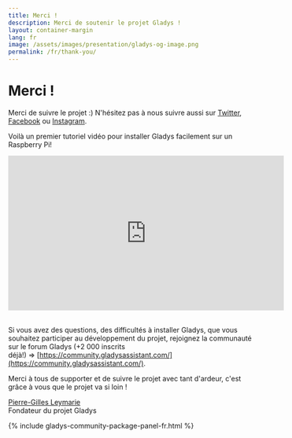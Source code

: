 ```yaml
---
title: Merci !
description: Merci de soutenir le projet Gladys !
layout: container-margin
lang: fr
image: /assets/images/presentation/gladys-og-image.png
permalink: /fr/thank-you/
---
```


# Merci !

Merci de suivre le projet :) N'hésitez pas à nous suivre aussi sur [Twitter](https://twitter.com/gladysassistant), [Facebook](https://facebook.com/gladysassistant) ou [Instagram](https://instagram.com/gladysassistant).

Voilà un premier tutoriel vidéo pour installer Gladys facilement sur un Raspberry Pi!

<div class="row">
<div class="col-md-6">
<div class="embed-responsive embed-responsive-16by9" >
    <iframe width="560" height="315" src="https://www.youtube.com/embed/rx1PmlMGh38" frameborder="0" allowfullscreen=""></iframe>
</div>
</div>
</div>

<br>

Si vous avez des questions, des difficultés à installer Gladys, que vous souhaitez participer au développement du projet, rejoignez la communauté sur le forum Gladys (+2 000 inscrits déjà!) => [https://community.gladysassistant.com/](https://community.gladysassistant.com/).

Merci à tous de supporter et de suivre le projet avec tant d'ardeur, c'est grâce à vous que le projet va si loin !

[Pierre-Gilles Leymarie](https://pierregillesleymarie.com/)  
Fondateur du projet Gladys

{% include gladys-community-package-panel-fr.html %}
